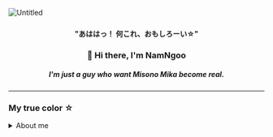 ![Untitled](https://images5.alphacoders.com/131/1313641.jpg)
### <h4 align="center">"あははっ！ 何これ、おもしろーい☆"</h4>
<h3 align="center">👋 Hi there, I'm NamNgoo</h3>
<h5 align="center">I'm just a guy who want Misono Mika become real. </h5>

____________

### My true color ☆
<details><summary>About me</summary>
<p>
- `🏫`⠀18 years old, as a **1st year Student** in [VNU - International School](http://www.is.vnu.edu.vn/en/).
- `💻` Noob in C++, Python, HTML.
- `⭐`⠀I live in Nghe An, Viet Nam but **currently** is Ha Noi for education purpose.
